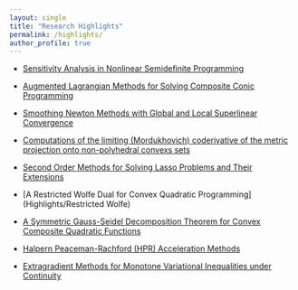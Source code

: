 ```yaml
---
layout: single
title: "Research Highlights"
permalink: /highlights/
author_profile: true
---
```


- [Sensitivity Analysis in Nonlinear Semidefinite Programming](Highlights/Sensitivity-Analysis)

- [Augmented Lagrangian Methods for Solving Composite Conic Programming](Highlights/Augmented-Lagrangian)

- [Smoothing Newton Methods with Global and Local Superlinear Convergence](Highlights/Smoothing-Newton)

- [Computations of the limiting (Mordukhovich) coderivative of the metric projection onto non-polyhedral convexs sets](Highlights/limiting-coderivative)

- [Second Order Methods for Solving Lasso Problems and Their Extensions](Highlights/Second-Order-Methods)

- [A Restricted Wolfe Dual for Convex Quadratic Programming](Highlights/Restricted Wolfe)

- [A Symmetric Gauss-Seidel Decomposition Theorem for Convex Composite Quadratic Functions](Highlights/Symmetric-Gauss-Seidel)

- [Halpern Peaceman-Rachford (HPR) Acceleration Methods](Highlights/HPR)

- [Extragradient Methods for Monotone  Variational Inequalities under Continuity](Highlights/Extragradient-Methods)


  <!-- [**<span style="color:blue">Sensitivity Analysis in Nonlinear Semidefinite Programming</span>**]  [**<span style="color:black">Augmented Lagrangian Methods for Solving Composite Conic Programming</span>**] [**<span style="color:blue">Smoothing Newton Methods with Global and Local Superlinear Convergence</span>**] [**<span style="color:black">Computations of the limiting (Mordukhovich) coderivative of the metric projection onto non-polyhedral convexs sets</span>**] [**<span style="color:blue">Second Order Methods for Solving Lasso Problems and Their Extensions</span>**]
   [**<span style="color:black">A Restricted Wolfe Dual for Convex Quadratic Programming</span>**]   [**<span style="color:blue">A Symmetric Gauss-Seidel Decomposition Theorem for Convex Composite Quadratic Functions</span>**] [**<span style="color:black">Halpern Peaceman-Rachford (HPR) Acceleration Methods</span>**] [**<span style="color:blue">Extragradient Methods for Monotone  Variational Inequalities under Continuity</span>**]  -->
   

<!-- - **Sensitivity Analysis in Nonlinear Semidefinite Programming**: I have been conducting research on sensitivity analysis in nonlinear semidefinite programming (SDP) for over 25 years. My journey began in 1999 with Professor Jie Sun, when we established the [strong semismoothness of the metric projector over the SDP cone]({{ '/files/SS_02.pdf' | relative_url }}). By taking advantage of this property, I solved the long-standing open question of [characterizing Robinson's strong regularity of nonlinear SDP problems]({{ '/files/MOR_NLSDP.pdf' | relative_url }}). Consequently,  [Robinson's strong regularity for linear SDP is proven to be true if and only if the primal nondegeneracy and the dual nondegeneracy hold simutaneously]({{ '/files/CONSTRAINT%20NONDEGENERACYSDP2008.pdf' | relative_url }}). Meanwhile, by using the strong semismoothness  of the metric projector over the SDP cone, together with Professor [Houduo Qi](https://www.polyu.edu.hk/ama/profile/hdqi/hdqi.html), we designed a highly efficient quadratically convergent semismooth Newton method for computing the nearest correlation matrix problem   in [“A quadratically convergent Newton method for computing the nearest correlation matrix”]({{ '/files/A%20QUADRATICALLY%20CONVERGENT%20NEWTON%20METHOD%20FOR_published.pdf' | relative_url }})   (the problem comes from finance and the "NCM" term was initially introduced by late Professor [Nick Higham](https://www.siam.org/publications/siam-news/articles/remembering-nick-higham-1961-2024/)). 
The next milestone is the [characterization of the robust isolated calmness for a class of conic programming problems]({{ '/files/RobustCalm.pdf' | relative_url }}). This line of inquiry culminated in achieving a long-standing goal: demonstrating that the [Aubin property is equivalent to Robinson’s strong regularity at a local optimal solution for nonlinear SDP]({{ '/files/s10107-025-02231-2_published.pdf' | relative_url }}). What follows is [a brief overview of my research in this area]({{ '/files/NLSDP_Aubin_Sensitivity.pdf' | relative_url }}).



- **Augmented Lagrangian Methods for Solving Composite Conic Programming**:  The paper by [[Xinyuan Zhao](https://scholar.google.com/citations?user=nFG8lEYAAAAJ&hl=en), Defeng Sun, and [Kim Chuan Toh](https://blog.nus.edu.sg/mattohkc/), titled ["A Newton-CG augmented Lagrangian method for semidefinite programming"]({{ '/files/NewtonCGAugLag.pdf' | relative_url }}), published in  SIAM Journal on Optimization 20 (2010), pp. 1737--1765],  initiated the research on using the semismooth Newton-CG augmented Lagrangian method (ALM) for solving semidefinite programming (SDP). <a href="{{ '/files/SDPNAL+v1.0.zip' | relative_url }}" download>SDPNAL+</a> is a MATLAB software for solving large scale SDP with bound constraints ([click here for an introduction on how to use the package](https://blog.nus.edu.sg/mattohkc/softwares/sdpnalplus/)). This software was awarded [the triennial  triennial [Beale–Orchard-Hays Prize](https://www.mathopt.org/?nav=boh) for Excellence in Computational Mathematical Programming by the [Mathematical Optimization Society](https://www.mathopt.org/) at Bordeaux, France, July 2-6, 2018. See [Picture 1]({{ '/files/beale-orchard_hays-award2018.jpg' | relative_url }}), [Picture 2]({{ '/files/Ceremony_BOH.jpeg' | relative_url }}), and [Picture 3]({{ '/files/BOH_MedalSunDF.jpeg' | relative_url }}).]   For detailed information about the software, please refer to the papers by [Defeng Sun, [Kim Chuan Toh](https://blog.nus.edu.sg/mattohkc/), [Yancheng Yuan](https://www.polyu.edu.hk/ama/people/academic-staff/dr-yuan-yancheng/?sc_lang=en), and [Xinyuan Zhao](https://scholar.google.com/citations?user=nFG8lEYAAAAJ&hl=en), titled ["SDPNAL+: A Matlab software for semidefinite programming with bound constraints (version 1.0)"]({{ '/files/SDPNALplus-OMS-revision-2.pdf' | relative_url }}),  published in Optimization Methods and Software 35 (2020) 87–115] and by [Liuqin Yang, Defeng Sun, and [Kim Chuan Toh](https://blog.nus.edu.sg/mattohkc/), titled  ["SDPNAL+: a majorized semismooth Newton-CG augmented Lagrangian method for semidefinite programming with nonnegative constraints"]({{ '/files/SDPNAL+.pdf' | relative_url }}), published in Mathematical Programming Computation 7 (2015), pp. 331-366.] For extensions to convex quadratic SDP, see the work by  [[Xudong Li](https://www.lixudong.info/), Defeng Sun, and [Kim Chuan Toh](https://blog.nus.edu.sg/mattohkc/), titled  ["QSDPNAL: A two-phase augmented Lagrangian method for convex quadratic semidefinite programming"](https://www.polyu.edu.hk/ama/profile/dfsun/Li_et_al-2018-Mathematical_Programming_Computation.pdf), published in  Mathematical Programming Computation 10 (2018) 703--743.] In the paper by [[Ying Cui](https://sites.google.com/site/optyingcui/), Defeng Sun, and [Kim Chuan Toh](https://blog.nus.edu.sg/mattohkc/), titled [“On the R-superlinear convergence of  the KKT residuals generated by the augmented Lagrangian method for  convex  composite conic programming”]({{ '/files/Cui2019_Article_OnTheR-superlinearConvergenceO.pdf' | relative_url }}), published in [Mathematical Programming](https://link.springer.com/journal/10107) 178 (2019) 381—415], we provide a fairly comprehensive treatment of the theoretical convergence rates as well as practical implementations of the ALM for solving linear SDP and convex quadratic SDP.





- **Smoothing Newton Methods with Global and Local Superlinear Convergence**: In a series of papers—specifically, [Xiaojun Chen](https://www.polyu.edu.hk/ama/staff/xjchen/ChenXJ.htm), Liqun Qi and Defeng Sun, “[**Global and superlinear convergence of the smoothing Newton method and its application to general box constrained variational inequalities**]({{ '/files/CQS_98.pdf' | relative_url }})", Mathematics of Computation, 67 (1998), pp. 519-540,  Liqun Qi, Defeng Sun and Guanglu Zhou, “[**A new look at smoothing Newton methods for nonlinear complementarity problems and box constrained variational inequalities**]({{ '/files/QSZ_00.pdf' | relative_url }})", Mathematical Programming, 87 (2000), 1–35, and Defeng Sun, “[**A regularization Newton method for solving nonlinear complementarity problems**]({{ '/files/AMO_99.pdf' | relative_url }})", Applied Mathematics and Optimization, 40 (1999), 315-339—we have developed globally convergent smoothing Newton methods that achieve local superlinear (or quadratic) convergence for solving semismooth equations under mild conditions. These methods extend the classical Newton methods for smooth equations to a broader class of problems. 

- **Computations of the limiting (Mordukhovich) coderivative of the metric projection onto non-polyhedral convexs sets**: The limiting (Mordukhovich) coderivative of the metric projection onto a 
convex set  S has played a central role in variational analysis, particularly in the study of the Aubin property. However, for non-polyhedral sets S, it was not known whether explicit formulas for these coderivatives could be computed. This situation began to change in 2008, when, together with Professor [Jiri Outrata](https://staff.utia.cas.cz/outrata/),  we successfully derived explicit coderivative formulas for the metric projection onto the second-order cone. Our results were published in    [Jiri Outrata](https://staff.utia.cas.cz/outrata/) and Defeng Sun, [“On the coderivative of the projection operator onto the second order cone”]({{ '/files/CoderivativeOfTheProjectSOC.pdf' | relative_url }}), [**Set-Valued Analysis**](https://link.springer.com/book/10.1007/978-0-8176-4848-0) 16 (2008) 999--1014. These coderivative formulas have since found important applications. For instance, in 2025, [Liang Chen](https://grzy.hnu.edu.cn/site/index/chenliang3), Ruoning Chen, Defeng Sun, and Junyuan Zhu used them in their paper, “[Aubin property and strong regularity are equivalent for nonlinear second-order cone programming]({{ '/files/Aubin_SIOPT.pdf' | relative_url }})”, published in [**SIAM Journal on Optimization**](https://www.siam.org/publications/siam-journals/siam-journal-on-optimization/) 35:2 (2025) 712--738.   In this work, they established the equivalence between the Aubin property and Robinson's strong regularity for nonlinear second-order cone programming.  [See the Flowchart of the Proof]({{ '/files/SOCP_Aubin_StrongRegularity_ProofChart.pdf' | relative_url }}). Further progress was made in 2014, when [Chao Ding](https://www.dingchao.info/), Defeng Sun, and [Jane Ye](http://www.math.uvic.ca/faculty/janeye/) derived explicit formulas for the metric projection onto the cone of symmetric and positive semidefinite matrices—an important non-polyhedral cone in semidefinite programming. Their results appeared in   [“First order optimality conditions for mathematical programs with semidefinite cone complementarity constraints”]({{ '/files/FO_SDPMPCC.pdf' | relative_url }}),  [**Mathematical Programming**](https://link.springer.com/journal/10107) 147 (2014) 539-579.  


- **Second Order Methods for Solving Lasso Problems and Their Extensions**: In statistics and machine learning, lasso (least absolute shrinkage and selection operator; also Lasso, LASSO or L1 regularization), a term coined by Professor 
[Robert Tibshirani](https://en.wikipedia.org/wiki/Robert_Tibshirani) in 1996,  [is a regression analysis method that performs both variable selection and regularization in order to enhance the prediction accuracy and interpretability of the resulting statistical model](https://en.wikipedia.org/wiki/Lasso_(statistics)).  Most of the popular existing packages for solving lasso problems  are  based on first-order methods such as the block coordinate descent methods and proximal gradient methods.  In order to get fast convergent algorithms with accurate solutions,   from 2018 we started to  develop second-order based semismooth Newton methods  for solving  lasso problems and their extensions. See [Xudong Li](https://www.lixudong.info/), Defeng Sun, and [Kim Chuan Toh](https://blog.nus.edu.sg/mattohkc/), [“A highly efficient semismooth Newton augmented Lagrangian method for solving Lasso problems’’]({{ '/files/LassoNalPublished2018.pdf' | relative_url }}), [**SIAM Journal on Optimization**](https://www.siam.org/publications/siam-journals/siam-journal-on-optimization/) 28 (2018) 433--458. [This paper brought Xudong Li the [**Best Paper Prize for Young Researchers in Continuous Optimization**]({{ '/files/Certificate_Xudong.JPG' | relative_url }}) announced in the [ICCOPT 2019](https://iccopt2019.berlin/) held in Berlin, August 3-8, 2019. This is the only prize given in the flagship international conference on continuous optimization held every three years]; [Xudong Li](https://www.lixudong.info/), Defeng Sun, and [Kim Chuan Toh](https://blog.nus.edu.sg/mattohkc/),  [“On efficiently solving the subproblems of a level-set method for fused lasso problems”]({{ '/files/FusedLassoSIOPT2018.pdf' | relative_url }}), [**SIAM Journal on Optimization**](https://www.siam.org/publications/siam-journals/siam-journal-on-optimization/) 28 (2018) 1842--1862; [Yancheng Yuan](https://www.polyu.edu.hk/ama/people/academic-staff/dr-yuan-yancheng/?sc_lang=en), Defeng Sun, and [Kim Chuan Toh](https://blog.nus.edu.sg/mattohkc/),  [“An efficient semismooth Newton based algorithm for convex clustering”]({{ '/files/convex_clustering_final.pdf' | relative_url }}), [**Proceedings of the 35-th International Conference on Machine Learning (ICML)**](https://proceedings.mlr.press/v80/), Stockholm, Sweden, PMLR 80, 2018; [Meixia Lin](https://www.sutd.edu.sg/profile/lin-meixia/), [Yong-Jin Liu](https://scholar.google.com/citations?user=VB1GZgYAAAAJ&hl=en), Defeng Sun, and [Kim Chuan Toh](https://blog.nus.edu.sg/mattohkc/),  [“Efficient sparse semismooth Newton methods for the clustered lasso problem”]({{ '/files/CLUSTERED%20LASSO%20PROBLEM2019_published.pdf' | relative_url }}), [**SIAM Journal on Optimization**](https://www.siam.org/publications/siam-journals/siam-journal-on-optimization/) 29 (2019) 2026--2052; [Ziyan Luo](https://www.researchgate.net/profile/Ziyan-Luo), Defeng Sun, [Kim Chuan Toh](https://blog.nus.edu.sg/mattohkc/),  and Naihua Xiu, [“Solving the OSCAR and SLOPE models using a semismooth Newton-based augmented Lagrangian method”]({{ '/files/Final18-172.pdf' | relative_url }}),  [**Journal of Machine Learning Research**](https://www.jmlr.org/) 20(106):1--25, 2019; [Yangjing Zhang](https://scholar.google.com/citations?user=hT458AIAAAAJ&hl=en), [Ning Zhang](https://scholar.google.com/citations?user=DLVaIZgAAAAJ&hl=en), Defeng Sun, and [Kim Chuan Toh](https://blog.nus.edu.sg/mattohkc/), [“An efficient Hessian based algorithm for solving large-scale sparse group Lasso problems”]({{ '/files/Zhang2020_Article_AnEfficientHessianBasedAlgorit.pdf' | relative_url }}),   [**Mathematical Programming**](https://link.springer.com/journal/10107) 179 (2020) 223--263; [Yangjing Zhang](https://scholar.google.com/citations?user=hT458AIAAAAJ&hl=en), [Ning Zhang](https://scholar.google.com/citations?user=DLVaIZgAAAAJ&hl=en), Defeng Sun, and [Kim Chuan Toh](https://blog.nus.edu.sg/mattohkc/), [“A proximal point dual Newton algorithm for solving group graphical Lasso problems”]({{ '/files/Published_19m1267830.pdf' | relative_url }}), [**SIAM Journal on Optimization**](https://www.siam.org/publications/siam-journals/siam-journal-on-optimization/) 30 (2020) 2197--2220; Peipei Tang, Chengjing Wang, Defeng Sun, and [Kim Chuan Toh](https://blog.nus.edu.sg/mattohkc/),  [“A sparse semismooth Newton based proximal majorization-minimization algorithm for nonconvex square-root-loss regression problems”]({{ '/files/19-247_Published.pdf' | relative_url }}), [**Journal of Machine Learning Research**](https://www.jmlr.org/) 21(226):1--38, 2020; [Ning Zhang](https://scholar.google.com/citations?user=DLVaIZgAAAAJ&hl=en), [Yangjing Zhang](https://scholar.google.com/citations?user=hT458AIAAAAJ&hl=en),  Defeng Sun, and [Kim Chuan Toh](https://blog.nus.edu.sg/mattohkc/), [“An efficient linearly convergent regularized proximal point algorithm for fused multiple graphical Lasso problems”]({{ '/files/SJMDS2021.pdf' | relative_url }}), [**SIAM Journal on Mathematics of Data Science**](https://epubs.siam.org/journal/sjmdaq) 3:2 (2021) 524--543; Defeng Sun,  [Kim Chuan Toh](https://blog.nus.edu.sg/mattohkc/), and [Yancheng Yuan](https://www.polyu.edu.hk/ama/people/academic-staff/dr-yuan-yancheng/?sc_lang=en),  [“Convex clustering: Model, theoretical guarantee and efficient algorithm”]({{ '/files/jmlr18-694.pdf' | relative_url }}), [**Journal of Machine Learning Research**](https://www.jmlr.org/) 22(9):1−32, 2021; [Yancheng Yuan](https://www.polyu.edu.hk/ama/people/academic-staff/dr-yuan-yancheng/?sc_lang=en), T.-H. Chang, Defeng Sun, and [Kim-Chuan Toh](https://blog.nus.edu.sg/mattohkc/), [“A dimension reduction technique for structured sparse optimization problems with application to convex clustering”]({{ '/files/21m1441080%20(1' | relative_url }}).pdf), [**SIAM Journal on Optimization**](https://www.siam.org/publications/siam-journals/siam-journal-on-optimization/) 32 (2022) 2294--2318;  Qian Li, [Binyan Jiang](https://www.polyu.edu.hk/ama/people/academic-staff/dr-jiang-binyan/?sc_lang=en), and Defeng Sun, [“MARS: a second-order reduction algorithm for high-dimensional sparse precision matrices estimation”](https://www.jmlr.org/papers/volume24/21-0699/21-0699.pdf), [**Journal of Machine Learning Research**](https://www.jmlr.org/) 24 (134):1−44, 2023; [Meixia Lin](https://www.sutd.edu.sg/profile/lin-meixia/), [Yancheng Yuan](https://www.polyu.edu.hk/ama/people/academic-staff/dr-yuan-yancheng/?sc_lang=en), Defeng Sun,  and  [Kim-Chuan Toh](https://blog.nus.edu.sg/mattohkc/),  [“A highly efficient algorithm for solving exclusive Lasso problems”]({{ '/files/A%20highly%20efficient%20algorithm%20for%20solving%20exclusive%20lasso%20problems.pdf' | relative_url }}),  [**Optimization Methods and Software**](https://www.tandfonline.com/journals/goms20) 39: 3 (2024) 489--518; Qian Li, Defeng Sun, and [Yancheng Yuan](https://www.polyu.edu.hk/ama/people/academic-staff/dr-yuan-yancheng/?sc_lang=en), [“An efficient sieving based secant method for sparse optimization problems with least-squares constraints”]({{ '/files/Published23m1594443.pdf' | relative_url }}), [**SIAM Journal on Optimization**](https://www.siam.org/publications/siam-journals/siam-journal-on-optimization/) 34:2 (2024)  2038–-2066; and  [Yancheng Yuan](https://www.polyu.edu.hk/ama/people/academic-staff/dr-yuan-yancheng/?sc_lang=en), [Meixia Lin](https://www.sutd.edu.sg/profile/lin-meixia/), Defeng Sun, and [Kim-Chuan Toh](https://blog.nus.edu.sg/mattohkc/), “[Adaptive sieving: A dimension reduction technique for sparse optimization problems]({{ '/files/adaptive_sieving_MPC2025.pdf' | relative_url }})”,  [**Mathematical Programming Computation**](https://link.springer.com/journal/12532) (2025), in print. arXiv:2306.17369 (2023; Revised September 2024).



- **A Restricted Wolfe Dual for Convex Quadratic Programming**: It has long been established that [a linear program (LP) has a precise dual form, which is another LP, enabling the derivation of a perfect duality theory](https://en.wikipedia.org/wiki/Dual_linear_program). However, the situation is more complex for convex quadratic programming (QP)  when the Hessian of the quadratic objective function is neither zero nor positive definite. [In 1961, Philip Wolfe introduced a dual form, known as the Wolfe dual problem, for nonlinear programming](https://en.wikipedia.org/wiki/Wolfe_duality). For a convex QP, the Wolfe dual problem is another convex QP whose solution set, if nonempty, is always unbounded unless the Hessian of the quadratic objective function is positive definite. This presents significant challenges in designing efficient algorithms for solving large-scale convex QPs. In 2018, together with [Xudong Li](https://www.lixudong.info/) and [Kim Chuan Toh](https://blog.nus.edu.sg/mattohkc/), we successfully addressed this issue by introducing [a restricted Wolfe dual form for convex composite  QPs]({{ '/files/Li_et_al-2018-Mathematical_Programming_Computation.pdf' | relative_url }}). This restricted Wolfe dual eliminates the ambiguity caused by the rank deficiency of the Hessian of the objective function. It possesses many desirable theoretical properties that resemble those of linear conic programming and facilitates the design of efficient dual-based methods, such as the augmented Lagrangian methods, with guaranteed convergence, for solving convex composite QPs. See "[**my talk slides on the Restricted Wolfe Dual and the Symmetric Gauss-Seidel Decomposition Theorem**]({{ '/files/ConQP_June28_2020.pdf' | relative_url }})".
 

- **A Symmetric Gauss-Seidel Decomposition Theorem for Convex Composite Quadratic Functions**: In the paper by [Xudong Li](https://www.lixudong.info/), Defeng Sun, and [Kim Chuan Toh](https://blog.nus.edu.sg/mattohkc/), titled [“A block symmetric Gauss-Seidel decomposition theorem for convex composite quadratic programming and its applications”]({{ '/files/Li2019_Article_ABlockSymmetricGaussSeidelDeco.pdf' | relative_url }}), published in [Mathematical Programming](https://link.springer.com/journal/10107) 175 (2019) 395--418, we established a symmetric Gauss-Seidel decomposition theorem. This theorem plays a critical role in the successful design of alternating direction methods of multipliers (ADMMs) for multi-block convex optimization problems. It is particularly effective when combined with the convergence analysis of the semi-proximal ADMMs for solving linearly constrained convex optimization problems, as developed in Appendix B of the paper by [[Maryam Fazel](https://people.ece.uw.edu/fazel_maryam/), [Ting Kei Pong](https://www.polyu.edu.hk/ama/profile/pong/), Defeng Sun, and [Paul Tseng](https://en.wikipedia.org/wiki/Paul_Tseng), titled "Hankel matrix rank minimization with applications to system identification and realization", [Hankel-Matrix-semi-Proximal-ADMM]({{ '/files/Hankel-Matrix-Semi-proximal-ADMM.pdf' | relative_url }}) published in **SIAM Journal on Matrix Analysis and Applications** 34 (2013) 946-977.]  Moreover, this decompsoition theorem was used by [Liang Chen](https://grzy.hnu.edu.cn/site/index/chenliang3), [Xudong Li](https://www.lixudong.info/), Defeng Sun, and [Kim Chuan Toh](https://blog.nus.edu.sg/mattohkc/) to prove   the equivalence of inexact proximal augmented Lagrangian methods  and ADMMs for a class of convex composite programming. Their results were published in [“On the equivalence of inexact proximal ALM and ADMM for a class of convex composite programming”]({{ '/files/Chen2021_Article_OnTheEquivalenceOfInexactProxi.pdf' | relative_url }}), [**Mathematical Programming**](https://link.springer.com/journal/10107) 185 (2021) 111—161 [[Correction to the Proof of Lemma 3.3]({{ '/files/Equivalence-Erratum-2022.pdf' | relative_url }})].


- **Halpern Peaceman-Rachford (HPR) Acceleration Methods**: See the implementation of the HPR method for solving linear programming [Kaihuang Chen, Defeng Sun, [Yancheng Yuan](https://www.polyu.edu.hk/ama/people/academic-staff/dr-yuan-yancheng/?sc_lang=en), Guojun Zhang, and [Xinyuan Zhao](https://scholar.google.com/citations?user=nFG8lEYAAAAJ&hl=en), “[**HPR-LP: An implementation of an HPR method for solving linear programming**]({{ '/files/2408.12179v2.pdf' | relative_url }})”, arXiv:2408.12179 (August 2024)]  and the theoretical foundation of the HPR method [Defeng Sun, [Yancheng Yuan](https://www.polyu.edu.hk/ama/people/academic-staff/dr-yuan-yancheng/?sc_lang=en), Guojun Zhang, and [Xinyuan Zhao](https://scholar.google.com/citations?user=nFG8lEYAAAAJ&hl=en), “[Accelerating preconditioned ADMM via degenerate proximal point mappings]({{ '/files/24m1650053.pdf' | relative_url }})”, [SIAM Journal on Optimization](https://www.siam.org/publications/siam-journals/siam-journal-on-optimization/) 35:2 (2025) 1165–1193]. For solving optimal transport problems, please refer to
[Guojun Zhang, Zhexuan Gu, [Yancheng Yuan](https://www.polyu.edu.hk/ama/people/academic-staff/dr-yuan-yancheng/?sc_lang=en), and Defeng Sun, “[HOT: An Efficient Halpern Accelerating Algorithm for Optimal Transport Problems]({{ '/files/HOT-ArXiv-Apr-16-2025.pdf' | relative_url }})”, [IEEE Transactions on Pattern Analysis and Machine Intelligence (2025)](https://ieeexplore.ieee.org/xpl/RecentIssue.jsp?punumber=34), in print. arXiv:2408.00598  (August 2024)] and [Guojun Zhang, [Yancheng Yuan](https://www.polyu.edu.hk/ama/people/academic-staff/dr-yuan-yancheng/?sc_lang=en), and Defeng Sun, “[An Efficient HPR Algorithm for the Wasserstein Barycenter Problem with $ O ({Dim (P)}/\varepsilon) $ Computational Complexity]({{ '/files/2211.14881v1.pdf' | relative_url }})”.  arXiv:2211.14881 (2022).]

- **Extragradient Methods for Monotone  Variational Inequalities under Continuity**: In the paper,  Defeng Sun, “[**Projected extragradient method for finding saddle points of general convex programming**]({{ '/files/求一般凸规划鞍点的投影外梯度法.pdf' | relative_url }})", Qufu Shifan Daxue Xuebao Ziran Kexue Ban19:4 (1993) 10–17, we designed a Korpelevich-type extragradient method with a rigorous proof under  continuity only. [**See the version translated in English**]({{ '/files/PROJECTED_EXTRAGRADIENT_METHOD_FOR_FINDING_SADDLE_POINTS_OF_GENERAL_CONVEX_PROGRAMMING.pdf' | relative_url }}). For extensions, please refer to 
Defeng Sun, “[**A new step-size skill for solving a class of nonlinear projection equations**]({{ '/files/A+NEW+STEP-SIZE+SKILL+FOR+SOLVING+A+CLASS+OF+NONLINEAR+PROJECTIONEQUATIONS%5b1%5d.pdf' | relative_url }})”, Journal of Computational Mathematics 13:4 (1995), 357–368 and  Defeng Sun, “[**A class of iterative methods for solving nonlinear projection equations**]({{ '/files/Jota1996.pdf' | relative_url }})”, Journal of Optimization Theory and Applications, Vol. 91, No.1, 1996, pp. 123–140. -->







<!-- - [Liang Chen](https://grzy.hnu.edu.cn/site/index/chenliang3), Ruoning Chen, Defeng Sun, and [Liping Zhang](https://scholar.google.com/citations?user=y3fz8SMAAAAJ&hl=en), “[Equivalent characterizations of the Aubin property for nonlinear semidefinite programming](https://arxiv.org/pdf/2408.08232)”, [**Mathematical Programming**](https://link.springer.com/journal/10107), in print. arXiv:2408.08232 (August 2024).  [**A Road Map on the Proof**]({{ '/files/NLSDP_Aubin_Sensitivity.pdf' | relative_url }}). -->